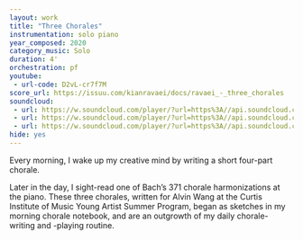 ```yaml
---
layout: work
title: "Three Chorales"
instrumentation: solo piano
year_composed: 2020
category_music: Solo
duration: 4'
orchestration: pf
youtube:
 - url-code: D2vL-cr7f7M
score_url: https://issuu.com/kianravaei/docs/ravaei_-_three_chorales
soundcloud: 
 - url: https://w.soundcloud.com/player/?url=https%3A//api.soundcloud.com/tracks/885422890&color=%23ff5500&auto_play=false&hide_related=false&show_comments=true&show_user=true&show_reposts=false&show_teaser=true&visual=true
 - url: https://w.soundcloud.com/player/?url=https%3A//api.soundcloud.com/tracks/885422878&color=%23ff5500&auto_play=false&hide_related=false&show_comments=true&show_user=true&show_reposts=false&show_teaser=true&visual=true
 - url: https://w.soundcloud.com/player/?url=https%3A//api.soundcloud.com/tracks/885422866&color=%23ff5500&auto_play=false&hide_related=false&show_comments=true&show_user=true&show_reposts=false&show_teaser=true&visual=true
hide: yes
---
```


<p class="teaser">Every morning, I wake up my creative mind by writing a short four-part chorale.</p>

Later in the day, I sight-read one of Bach’s 371 chorale harmonizations at the piano. These three chorales, written for Alvin Wang at the Curtis Institute of Music Young Artist Summer Program, began as sketches in my morning chorale notebook, and are an outgrowth of my daily chorale-writing and -playing routine.

<!--<iframe width="100%" height="300" scrolling="no" frameborder="no" allow="autoplay" src="https://w.soundcloud.com/player/?url=https%3A//api.soundcloud.com/playlists/1120879915&color=%23ff5500&auto_play=false&hide_related=false&show_comments=true&show_user=true&show_reposts=false&show_teaser=true&visual=true"></iframe>-->